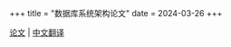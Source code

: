 +++
title = "数据库系统架构论文"
date = 2024-03-26
+++

[论文](./architecture-of-a-database-system.pdf) | [中文翻译](./architecture-of-a-database-system-chinese.pdf)

